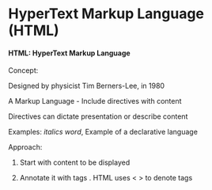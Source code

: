 #  HyperText Markup Language (HTML)

#### HTML: HyperText Markup Language

Concept: 

Designed by physicist Tim Berners-Lee, in 1980

A Markup Language - Include directives with content

Directives can dictate presentation or describe content

Examples: <i>italics word</i>, <title>Title words</title> Example of a declarative language

Approach:

1. Start with content to be displayed

2. Annotate it with tags . HTML uses < > to denote tags